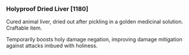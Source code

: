 ### Holyproof Dried Liver [1180]

Cured animal liver, dried out after pickling in a golden medicinal solution. Craftable item.

Temporarily boosts holy damage negation, improving damage mitigation against attacks imbued with holiness.